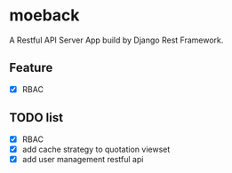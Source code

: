 # moeback

A Restful API Server App build by Django Rest Framework.


## Feature

- [X] RBAC

## TODO list

- [X] RBAC
- [X] add cache strategy to quotation viewset
- [X] add user management restful api